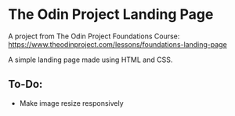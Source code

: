 # The Odin Project Landing Page
A project from The Odin Project Foundations Course: https://www.theodinproject.com/lessons/foundations-landing-page

A simple landing page made using HTML and CSS.

## To-Do:
- Make image resize responsively
